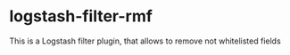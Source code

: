 # logstash-filter-rmf
This is a Logstash filter plugin, that allows to remove not whitelisted fields
